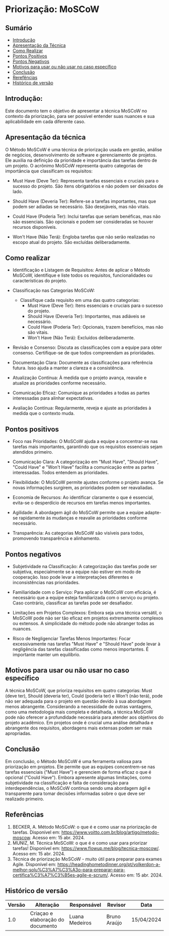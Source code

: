 # Priorização: MoSCoW

## Sumário
* [Introdução](#Introdução)
* [Apresentação da Técnica](#Apresentação-da-Técnica)
* [Como Realizar](#Como-Realizar)
* [Pontos Positivos](#Pontos-Positivos)
* [Pontos Negativos](#Pontos-Negativos)
* [Motivos para usar ou não usar no caso específico](#Motivos-para-usar-ou-não-usar-no-caso-específico)
* [Conclusão](#Conclusão)
* [Rerefências](#Referências)
* [Histórico de versão](#Histórico-de-versão)
  
## Introdução:
Este documento tem o objetivo de apresentar a técnica MoSCoW no contexto da priorização, para ser possível entender
suas nuances e sua aplicabilidade em cada diferente caso.

## Apresentação da técnica
O Método MoSCoW é uma técnica de priorização usada em gestão, análise de negócios, desenvolvimento de software e gerenciamento de projetos. 
Ele auxilia na definição da prioridade e importância das tarefas dentro de um projeto. 
O acrônimo MoSCoW representa quatro categorias de importância que classificam os requisitos:

- Must Have (Deve Ter): Representa tarefas essenciais e cruciais para o sucesso do projeto. São itens obrigatórios e não podem ser deixados de lado.

- Should Have (Deveria Ter): Refere-se a tarefas importantes, mas que podem ser adiadas se necessário. São desejáveis, mas não vitais.

- Could Have (Poderia Ter): Inclui tarefas que seriam benéficas, mas não são essenciais. São opcionais e podem ser consideradas se houver recursos disponíveis.

- Won't Have (Não Terá): Engloba tarefas que não serão realizadas no escopo atual do projeto. São excluídas deliberadamente.

## Como realizar
- Identificação e Listagem de Requisitos: Antes de aplicar o Método MoSCoW, identifique e liste todos os requisitos, funcionalidades ou
características do projeto.

- Classificação nas Categorias MoSCoW:
   - Classifique cada requisito em uma das quatro categorias:
     - Must Have (Deve Ter): Itens essenciais e cruciais para o sucesso do projeto.
     - Should Have (Deveria Ter): Importantes, mas adiáveis se necessário.
     - Could Have (Poderia Ter): Opcionais, trazem benefícios, mas não são vitais.
     - Won't Have (Não Terá): Excluídos deliberadamente.

- Revisão e Consenso: Discuta as classificações com a equipe para obter consenso. Certifique-se de que todos compreendam as prioridades.

- Documentação Clara: Documente as classificações para referência futura. Isso ajuda a manter a clareza e a consistência.

- Atualização Contínua: À medida que o projeto avança, reavalie e atualize as prioridades conforme necessário.

- Comunicação Eficaz: Comunique as prioridades a todas as partes interessadas para alinhar expectativas.

- Avaliação Contínua: Regularmente, reveja e ajuste as prioridades à medida que o contexto muda.

## Pontos positivos
- Foco nas Prioridades: O MoSCoW ajuda a equipe a concentrar-se nas tarefas mais importantes, garantindo que os requisitos essenciais sejam atendidos primeiro.

- Comunicação Clara: A categorização em "Must Have", "Should Have", "Could Have" e "Won't Have" facilita a comunicação entre as partes interessadas. Todos entendem as prioridades.

- Flexibilidade: O MoSCoW permite ajustes conforme o projeto avança. Se novas informações surgirem, as prioridades podem ser reavaliadas.

- Economia de Recursos: Ao identificar claramente o que é essencial, evita-se o desperdício de recursos em tarefas menos importantes.

- Agilidade: A abordagem ágil do MoSCoW permite que a equipe adapte-se rapidamente às mudanças e reavalie as prioridades conforme necessário.

- Transparência: As categorias MoSCoW são visíveis para todos, promovendo transparência e alinhamento.


## Pontos negativos
- Subjetividade na Classificação: A categorização das tarefas pode ser subjetiva, especialmente se a equipe não estiver em modo de cooperação.
Isso pode levar a interpretações diferentes e inconsistências nas prioridades.

- Familiaridade com o Serviço: Para aplicar o MoSCoW com eficácia, é necessário que a equipe esteja familiarizada com o serviço ou projeto.
Caso contrário, classificar as tarefas pode ser desafiador.

- Limitações em Projetos Complexos: Embora seja uma técnica versátil, o MoSCoW pode não ser tão eficaz em projetos extremamente complexos ou
extensos. A simplicidade do método pode não abranger todas as nuances.

- Risco de Negligenciar Tarefas Menos Importantes: Focar excessivamente nas tarefas "Must Have" e "Should Have" pode levar à negligência das tarefas
classificadas como menos importantes. É importante manter um equilíbrio.

## Motivos para usar ou não usar no caso específico
A técnica MoSCoW, que prioriza requisitos em quatro categorias: Must (deve ter), Should (deveria ter), Could (poderia ter) e Won't (não terá), 
pode não ser adequada para o projeto em questão devido à sua abordagem menos abrangente. Considerando a necessidade de outras vantagens, 
como uma metodologia mais completa e detalhada, a técnica MoSCoW pode não oferecer a profundidade necessária para atender aos objetivos do projeto 
acadêmico. Em projetos onde é crucial uma análise detalhada e abrangente dos requisitos, abordagens mais extensas podem ser mais apropriadas.

## Conclusão
Em conclusão, o Método MoSCoW é uma ferramenta valiosa para priorização em projetos. Ele permite que as equipes concentrem-se nas tarefas 
essenciais ("Must Have") e gerenciem de forma eficaz o que é opcional ("Could Have"). Embora apresente algumas limitações, como 
subjetividade na classificação e falta de consideração para interdependências, o MoSCoW continua sendo uma abordagem ágil e transparente 
para tomar decisões informadas sobre o que deve ser realizado primeiro.

## Referências
1. BECKER, A. Método MoSCoW: o que é e como usar na priorização de tarefas. Disponível em: <https://www.voitto.com.br/blog/artigo/metodo-moscow>. Acesso em: 15 abr. 2024.
2. MUNIZ, M. Técnica MoSCoW: o que é e como usar para priorizar tarefas! Disponível em: <https://www.flowup.me/blog/tecnica-moscow/>. Acesso em: 15 abr. 2024.
3. Técnica de priorização MoSCoW - muito útil para preparar para exames Agile. Disponível em: <https://headinghometodinner.org/pt/volkerdon-a-melhor-solu%C3%A7%C3%A3o-para-preparar-para-certifica%C3%A7%C3%B5es-agile-e-scrum/>. Acesso em: 15 abr. 2024.
   
## Histórico de versão
| Versão | Alteração | Responsável | Revisor | Data |
| - | - | - | - | - |
| 1.0 | Criaçao e elaboração do documento | Luana Medeiros | Bruno Araújo | 15/04/2024 |
